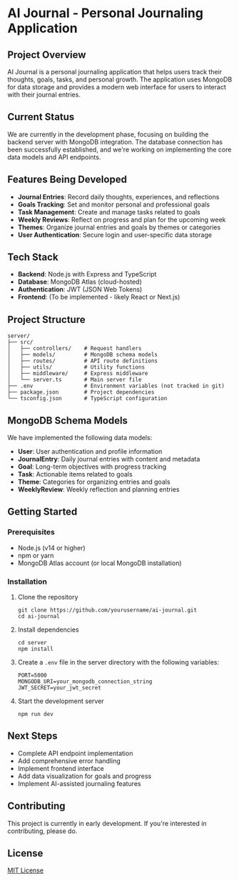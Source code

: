 # AI Journal - Personal Journaling Application

## Project Overview
AI Journal is a personal journaling application that helps users track their thoughts, goals, tasks, and personal growth. The application uses MongoDB for data storage and provides a modern web interface for users to interact with their journal entries.

## Current Status
We are currently in the development phase, focusing on building the backend server with MongoDB integration. The database connection has been successfully established, and we're working on implementing the core data models and API endpoints.

## Features Being Developed
- **Journal Entries**: Record daily thoughts, experiences, and reflections
- **Goals Tracking**: Set and monitor personal and professional goals
- **Task Management**: Create and manage tasks related to goals
- **Weekly Reviews**: Reflect on progress and plan for the upcoming week
- **Themes**: Organize journal entries and goals by themes or categories
- **User Authentication**: Secure login and user-specific data storage

## Tech Stack
- **Backend**: Node.js with Express and TypeScript
- **Database**: MongoDB Atlas (cloud-hosted)
- **Authentication**: JWT (JSON Web Tokens)
- **Frontend**: (To be implemented - likely React or Next.js)

## Project Structure
```
server/
├── src/
│   ├── controllers/    # Request handlers
│   ├── models/         # MongoDB schema models
│   ├── routes/         # API route definitions
│   ├── utils/          # Utility functions
│   ├── middleware/     # Express middleware
│   └── server.ts       # Main server file
├── .env                # Environment variables (not tracked in git)
├── package.json        # Project dependencies
└── tsconfig.json       # TypeScript configuration
```

## MongoDB Schema Models
We have implemented the following data models:
- **User**: User authentication and profile information
- **JournalEntry**: Daily journal entries with content and metadata
- **Goal**: Long-term objectives with progress tracking
- **Task**: Actionable items related to goals
- **Theme**: Categories for organizing entries and goals
- **WeeklyReview**: Weekly reflection and planning entries

## Getting Started

### Prerequisites
- Node.js (v14 or higher)
- npm or yarn
- MongoDB Atlas account (or local MongoDB installation)

### Installation
1. Clone the repository
   ```
   git clone https://github.com/yourusername/ai-journal.git
   cd ai-journal
   ```

2. Install dependencies
   ```
   cd server
   npm install
   ```

3. Create a `.env` file in the server directory with the following variables:
   ```
   PORT=5000
   MONGODB_URI=your_mongodb_connection_string
   JWT_SECRET=your_jwt_secret
   ```

4. Start the development server
   ```
   npm run dev
   ```

## Next Steps
- Complete API endpoint implementation
- Add comprehensive error handling
- Implement frontend interface
- Add data visualization for goals and progress
- Implement AI-assisted journaling features

## Contributing
This project is currently in early development. If you're interested in contributing, please do.
## License
[MIT License](LICENSE)

